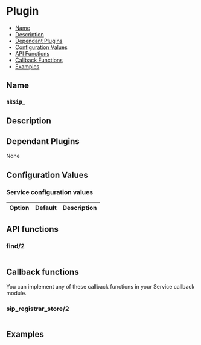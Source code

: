 # Plugin

* [Name](#name)
* [Description](#description)
* [Dependant Plugins](#dependant-plugins)
* [Configuration Values](#configuration-values)
* [API Functions](#api-functions)
* [Callback Functions](#callback-functions)
* [Examples](#examples)


## Name
### `nksip_`


## Description



## Dependant Plugins

None


## Configuration Values

### Service configuration values

Option|Default|Description
---|---|---


## API functions

### find/2

```erlang
```



## Callback functions

You can implement any of these callback functions in your Service callback module.

### sip_registrar_store/2

```erlang
```

## Examples


